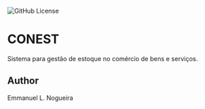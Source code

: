 ![GitHub License](https://img.shields.io/github/license/emmanuel-lacerd4/conest?style=for-the-badge)

# CONEST
Sistema para gestão de estoque no comércio de bens e serviços.

## Author
Emmanuel L. Nogueira

